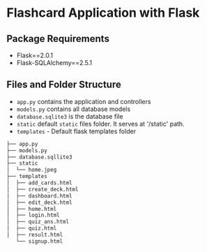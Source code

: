# Flashcard Application with Flask

## Package Requirements
- Flask==2.0.1
- Flask-SQLAlchemy==2.5.1

## Files and Folder Structure
- `app.py` contains the application and controllers
- `models.py` contains all database models
- `database.sqlite3` is the database file
- `static` default `static` files folder. It serves at '/static' path.
- `templates` - Default flask templates folder

```python
├── app.py
├── models.py
├── database.sqllite3
├── static
│  └── home.jpeg
├── templates
│  ├── add_cards.html
│  ├── create_deck.html
│  ├── dashboard.html
│  ├── edit_deck.html
│  ├── home.html
│  ├── login.html
│  ├── quiz_ans.html
│  ├── quiz.html
│  ├── result.html
   └── signup.html
```
